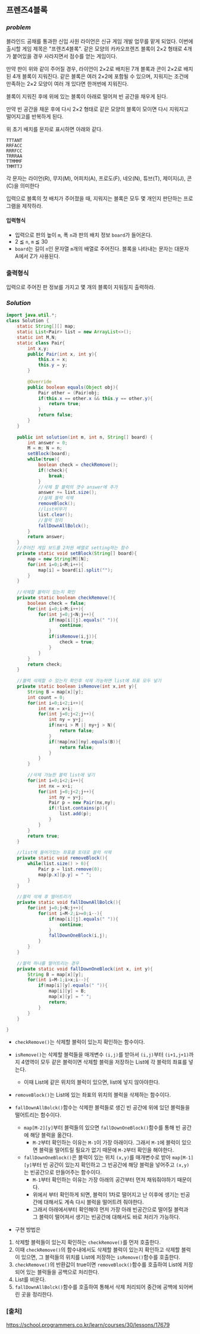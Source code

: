 ## **프렌즈4블록**


### ***problem***
블라인드 공채를 통과한 신입 사원 라이언은 신규 게임 개발 업무를 맡게 되었다. 이번에 출시할 게임 제목은 "프렌즈4블록".
같은 모양의 카카오프렌즈 블록이 2×2 형태로 4개가 붙어있을 경우 사라지면서 점수를 얻는 게임이다.

만약 판이 위와 같이 주어질 경우, 라이언이 2×2로 배치된 7개 블록과 콘이 2×2로 배치된 4개 블록이 지워진다. 같은 블록은 여러 2×2에 포함될 수 있으며, 지워지는 조건에 만족하는 2×2 모양이 여러 개 있다면 한꺼번에 지워진다.

블록이 지워진 후에 위에 있는 블록이 아래로 떨어져 빈 공간을 채우게 된다.

만약 빈 공간을 채운 후에 다시 2×2 형태로 같은 모양의 블록이 모이면 다시 지워지고 떨어지고를 반복하게 된다.

위 초기 배치를 문자로 표시하면 아래와 같다.
```
TTTANT
RRFACC
RRRFCC
TRRRAA
TTMMMF
TMMTTJ
```

각 문자는 라이언(R), 무지(M), 어피치(A), 프로도(F), 네오(N), 튜브(T), 제이지(J), 콘(C)을 의미한다

입력으로 블록의 첫 배치가 주어졌을 때, 지워지는 블록은 모두 몇 개인지 판단하는 프로그램을 제작하라.

#### **입력형식**
- 입력으로 판의 높이 `m`, 폭 `n`과 판의 배치 정보 `board`가 들어온다.
- 2 ≦ `n`, `m` ≦ 30
- `board`는 길이 `n`인 문자열 `m`개의 배열로 주어진다. 블록을 나타내는 문자는 대문자 A에서 Z가 사용된다.

### **출력형식**
입력으로 주어진 판 정보를 가지고 몇 개의 블록이 지워질지 출력하라.

### ***Solution***
``` java
import java.util.*;
class Solution {
    static String[][] map;
    static List<Pair> list = new ArrayList<>();
    static int M,N;
    static class Pair{
        int x,y;
        public Pair(int x, int y){
            this.x = x;
            this.y = y;
        }
        
        @Override
        public boolean equals(Object obj){
            Pair other = (Pair)obj;
            if(this.x == other.x && this.y == other.y){
                return true;
            }
            return false;
        }
    }
    
    public int solution(int m, int n, String[] board) {
        int answer = 0;
        M = m; N = n;
        setBlock(board);
        while(true){
            boolean check = checkRemove();
            if(!check){
                break;
            }
            //삭제 할 블럭의 갯수 answer에 추가
            answer += list.size();
            //실제 블럭 삭제
            removeBlock();
            //list비우기
            list.clear();
            //블럭 정리
            fallDownAllBolck();
        }
        return answer;
    }
    //주어진 게임 보드를 2차원 배열로 setting하는 함수
    private static void setBlock(String[] board){
        map = new String[M][N];
        for(int i=0;i<M;i++){
            map[i] = board[i].split("");
        }
    }
    
    //삭제할 블럭이 있는지 확인
    private static boolean checkRemove(){
        boolean check = false;
        for(int i=0;i<M;i++){
            for(int j=0;j<N;j++){
                if(map[i][j].equals(" ")){
                    continue;
                }
                if(isRemove(i,j)){
                    check = true;
                }
            }
        }
        return check;
    }
    
    //블럭 삭제할 수 있는지 확인후 삭제 가능하면 list에 좌표 모두 넣기
    private static boolean isRemove(int x,int y){
        String B = map[x][y];
        int count = 0;
        for(int i=0;i<2;i++){
            int nx = x+i;
            for(int j=0;j<2;j++){
                int ny = y+j;           
                if(nx+i > M || ny+j > N){
                    return false;
                }
                if(!map[nx][ny].equals(B)){
                    return false;
                }
            }
        }
        
        //삭제 가능한 블럭 list에 넣기
        for(int i=0;i<2;i++){
            int nx = x+i;
            for(int j=0;j<2;j++){
                int ny = y+j;
                Pair p = new Pair(nx,ny);
                if(!list.contains(p)){
                    list.add(p);
                }
            }
        }
        return true;
    }
    
    //list에 들어가있는 좌표를 토대로 블럭 삭제
    private static void removeBlock(){
        while(list.size() > 0){
            Pair p = list.remove(0);
            map[p.x][p.y] = " ";
        }
    }
    
    //블럭 삭제 후 떨어트리기
    private static void fallDownAllBolck(){
        for(int j=0;j<N;j++){
            for(int i=M-2;i>=0;i--){
                if(map[i][j].equals(" ")){
                    continue;
                }
                fallDownOneBlock(i,j);
            }
        }
    }
    
    //블럭 하나를 떨어트리는 경우
    private static void fallDownOneBlock(int x, int y){
        String B = map[x][y];
        for(int i=M-1;i>x;i--){
            if(map[i][y].equals(" ")){
                map[i][y] = B;
                map[x][y] = " ";
                return;
            }
        }
    }
    
}
```
- `checkRemove()`는 삭제할 블럭이 있는지 확인하는 함수이다.
- `isRemove()`는 삭제할 블럭들을 매개변수 `(i,j)`를 받아서 `(i,j)`부터 `(i+1,j+1)`까지 4영역이 모두 같은 블럭이면 삭제할 블럭을 저장하는 List에 각 블럭의 좌표를 넣는다.
    - 이때 List에 같은 위치의 블럭이 있으면, list에 넣지 않아야한다.
- `removeBlock()`는 List에 있는 좌표의 위치의 블럭을 삭제하는 함수이다.
- `fallDownAllBolck()`함수는 삭제한 블럭들로 생긴 빈 공간에 위에 있던 블럭들을 떨어트리는 함수이다.
    - `map[M-2][y]`부터 블럭들의 있으면 `fallDownOneBlock()`함수를 통해 빈 공간에 해당 블럭을 옮간다.
        - `M-2`부터 확인하는 이유는 `M-1`이 가장 아래이다. 그래서 `M-1`에 블럭이 있으면 블럭을 떨어트릴 필요가 없기 때문에 `M-2`부터 확인을 해야한다.
    - `fallDownOneBlock()`은 블럭이 있는 위치 `(x,y)`를 매개변수로 받아 `map[M-1][y]`부터 빈 공간이 있는지 확인하고 그 빈공간에 해당 블럭을 넣어주고 `(x,y)`는 빈공간으로 만들어주는 함수이다.
        - `M-1`부터 확인하는 이유는 가장 아래의 공간부터 먼저 채워줘야하기 때문이다.
        - 위에서 부터 확인하게 되면, 블럭이 1차로 떨어지고 난 이후에 생기는 빈공간에 대해서도 계속 다시 블럭을 떨어트려 줘야한다.
        - 그래서 아래에서부터 확인해야 먼저 가장 아래 빈공간으로 떨어질 블럭과 그 블럭이 떨어져서 생기는 빈공간에 대해서도 바로 처리가 가능하다.

- 구현 방법은
1. 삭제할 블럭들이 있는지 확인하는 `checkRemove()`를 먼저 호출한다.
2. 이때 `checkRemove()`의 함수내에서도 삭제할 블럭이 있는지 확인하고 삭제할 블럭이 있으면, 그 블럭들의 위치를 List에 저장하는 `isRemove()`함수를 호출한다.
3. `checkRemove()`의 반환값이 true이면 `removeBlock()`함수를 호출하여 List에 저장되어 있는 블럭들을 공백으로 처리한다.
4. List를 비운다.
5. `fallDownAllBolck()`함수를 호출하여 통해서 삭제 처리되어 중간에 공백에 되어버린 곳을 정리한다.
### **[출처]**
https://school.programmers.co.kr/learn/courses/30/lessons/17679